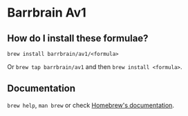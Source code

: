 # Barrbrain Av1

## How do I install these formulae?

`brew install barrbrain/av1/<formula>`

Or `brew tap barrbrain/av1` and then `brew install <formula>`.

## Documentation

`brew help`, `man brew` or check [Homebrew's documentation](https://docs.brew.sh).
